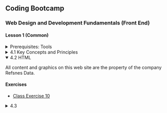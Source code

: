 ## Coding Bootcamp

### Web Design and Development Fundamentals (Front End)

#### Lesson 1 (Common)


<details>
  <summary>Prerequisites: Tools</summary>
  <h5>Editors</h5>
  <ul>
	  <li>
      	<a href="https://code.visualstudio.com/" target="_blank">Visual Studio Code</a>
        <ul>
	        <li>
            <a href="https://marketplace.visualstudio.com/items?itemName=ritwickdey.LiveServer" target="_blank">LiveServer Extension</a></li>
	        <li>
            <a href="https://marketplace.visualstudio.com/items?itemName=hdg.live-html-previewer" target="_blank">HTML Live Previewer Extension</a></li>
        </ul>
       </li>
      <li><a href="https://www.sublimetext.com/" target="_blank">Sublime Text</a></li>
      <li><a href="https://atom.io/" target="_blank">Atom Editor</a></li>
  </ul>
  <h5>Browsers</h5>
  <p>
  <a href="https://www.google.com/chrome/" target="_blank">Google <strong>Chrome</strong></a><br/>	
  <a href="https://www.mozilla.org/en-US/firefox/" target="_blank">Mozilla <strong>FireFox</strong></a>	
  </p>
</details>


<details>
  <summary>4.1 Key Concepts and Principles​</summary>
  <p></p>
</details>

<details open>
  <summary>4.2 HTML</summary>
  <p>All content and graphics on this web site are the property of the company Refsnes Data.</p>
  <h4>Exercises</h4>
  <ul>
  <li><a href="./4.2/class-exercise-10/" target="_blank">Class Exercise 10</a>
  </li>
  </ul>
</details>

<details>
  <summary>4.3</summary>
  <p></p>
</details>
